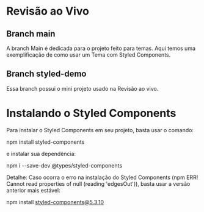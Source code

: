 # Revisão ao Vivo

## Branch main

A branch Main é dedicada para o projeto feito para temas. Aqui temos uma exemplificação de como usar um Tema com Styled Components.

## Branch styled-demo

Essa branch possui o mini projeto usado na Revisão ao vivo.

# Instalando o Styled Components

Para instalar o Styled Components em seu projeto, basta usar o comando:

npm install styled-components

e instalar sua dependência:

npm i --save-dev @types/styled-components

Detalhe: Caso ocorra o erro na instalação do Styled Components (npm ERR! Cannot read properties of null (reading 'edgesOut')), basta usar a versão anterior mais estável:

npm install styled-components@5.3.10
